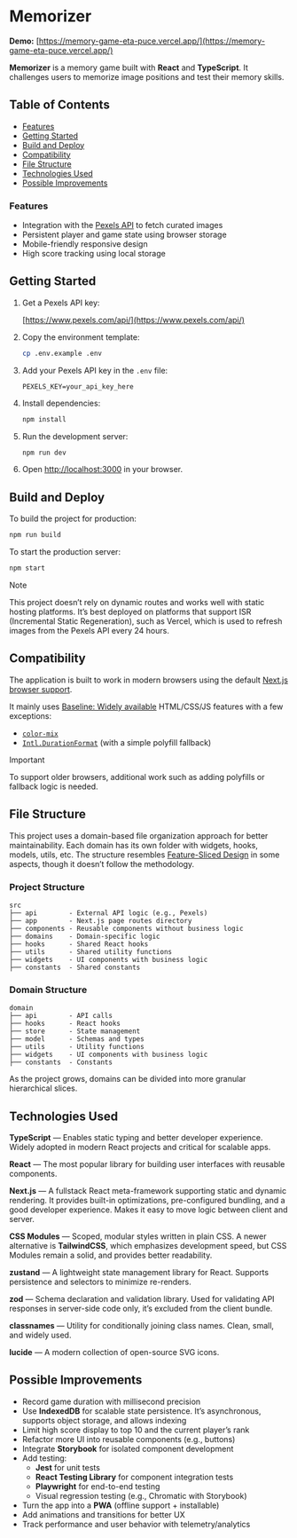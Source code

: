 # Memorizer

**Demo:** [https://memory-game-eta-puce.vercel.app/](https://memory-game-eta-puce.vercel.app/)

**Memorizer** is a memory game built with **React** and **TypeScript**. It challenges users to memorize image positions and test their memory skills.

## Table of Contents

- [Features](#features)
- [Getting Started](#getting-started)
- [Build and Deploy](#build-and-deploy)
- [Compatibility](#compatibility)
- [File Structure](#file-structure)
- [Technologies Used](#technologies-used)
- [Possible Improvements](#possible-improvements)

### Features

- Integration with the [Pexels API](https://www.pexels.com/api/) to fetch curated images
- Persistent player and game state using browser storage
- Mobile-friendly responsive design
- High score tracking using local storage

## Getting Started

1. Get a Pexels API key:

   [https://www.pexels.com/api/](https://www.pexels.com/api/)

2. Copy the environment template:

   ```bash
   cp .env.example .env
   ```

3. Add your Pexels API key in the `.env` file:

   ```env
   PEXELS_KEY=your_api_key_here
   ```

4. Install dependencies:

   ```bash
   npm install
   ```

5. Run the development server:

   ```bash
   npm run dev
   ```

6. Open [http://localhost:3000](http://localhost:3000) in your browser.

## Build and Deploy

To build the project for production:

```bash
npm run build
```

To start the production server:

```bash
npm start
```

> [!NOTE]  
> This project doesn’t rely on dynamic routes and works well with static hosting platforms. It’s best deployed on platforms that support ISR (Incremental Static Regeneration), such as Vercel, which is used to refresh images from the Pexels API every 24 hours.

## Compatibility

The application is built to work in modern browsers using the default [Next.js browser support](https://nextjs.org/docs/architecture/supported-browsers).

It mainly uses [Baseline: Widely available](https://developer.mozilla.org/en-US/docs/Glossary/Baseline/Compatibility#baseline_badges) HTML/CSS/JS features with a few exceptions:

- [`color-mix`](https://developer.mozilla.org/en-US/docs/Web/CSS/color_value/color-mix)
- [`Intl.DurationFormat`](https://developer.mozilla.org/en-US/docs/Web/JavaScript/Reference/Global_Objects/Intl/DurationFormat) (with a simple polyfill fallback)

> [!IMPORTANT]  
> To support older browsers, additional work such as adding polyfills or fallback logic is needed.

## File Structure

This project uses a domain-based file organization approach for better maintainability. Each domain has its own folder with widgets, hooks, models, utils, etc. The structure resembles [Feature-Sliced Design](https://feature-sliced.github.io/documentation/) in some aspects, though it doesn’t follow the methodology.

### Project Structure

```
src
├── api        - External API logic (e.g., Pexels)
├── app        - Next.js page routes directory
├── components - Reusable components without business logic
├── domains    - Domain-specific logic
├── hooks      - Shared React hooks
├── utils      - Shared utility functions
├── widgets    - UI components with business logic
├── constants  - Shared constants
```

### Domain Structure

```
domain
├── api        - API calls
├── hooks      - React hooks
├── store      - State management
├── model      - Schemas and types
├── utils      - Utility functions
├── widgets    - UI components with business logic
├── constants  - Constants
```

As the project grows, domains can be divided into more granular hierarchical slices.

## Technologies Used

**TypeScript** — Enables static typing and better developer experience. Widely adopted in modern React projects and critical for scalable apps.

**React** — The most popular library for building user interfaces with reusable components.

**Next.js** — A fullstack React meta-framework supporting static and dynamic rendering. It provides built-in optimizations, pre-configured bundling, and a good developer experience. Makes it easy to move logic between client and server.

**CSS Modules** — Scoped, modular styles written in plain CSS. A newer alternative is **TailwindCSS**, which emphasizes development speed, but CSS Modules remain a solid, and provides better readability.

**zustand** — A lightweight state management library for React. Supports persistence and selectors to minimize re-renders.

**zod** — Schema declaration and validation library. Used for validating API responses in server-side code only, it’s excluded from the client bundle.

**classnames** — Utility for conditionally joining class names. Clean, small, and widely used.

**lucide** — A modern collection of open-source SVG icons.

## Possible Improvements

- Record game duration with millisecond precision
- Use **IndexedDB** for scalable state persistence. It’s asynchronous, supports object storage, and allows indexing
- Limit high score display to top 10 and the current player’s rank
- Refactor more UI into reusable components (e.g., buttons)
- Integrate **Storybook** for isolated component development
- Add testing:
  - **Jest** for unit tests
  - **React Testing Library** for component integration tests
  - **Playwright** for end-to-end testing
  - Visual regression testing (e.g., Chromatic with Storybook)
- Turn the app into a **PWA** (offline support + installable)
- Add animations and transitions for better UX
- Track performance and user behavior with telemetry/analytics
